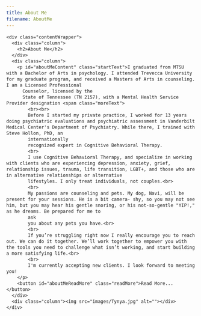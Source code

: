 ```yaml
---
title: About Me
filename: AboutMe
---
```


  <div id="aboutme" class="section">

    <div class="contentWrapper">
      <div class="column">
        <h2>About Me</h2>
      </div>
      <div class="column">
        <p id="aboutMeContent" class="startText">I graduated from MTSU with a Bachelor of Arts in psychology. I attended Trevecca University for my graduate program, and received a Masters of Arts in counseling. I am a Licensed Professional
          Counselor, licensed by the
          State of Tennessee (TN 2157), with a Mental Health Service Provider designation <span class="moreText">
            <br><br>
            Before I started my private practice, I worked for 13 years doing psychiatric evaluations and psychiatric assessment in Vanderbilt Medical Center's Department of Psychiatry. While there, I trained with Steve Hollon, PhD, an
            internationally
            recognized expert in Cognitive Behavioral Therapy.
            <br>
            I use Cognitive Behavioral Therapy, and specialize in working with clients who are experiencing depression, anxiety, grief, relationship issues, trauma, life transition, LGBT+, and those who are in alternative relationships or alternative
            lifestyles. I only treat individuals, not couples.<br>
            <br>
            My passions are counseling and pets. My dog, Navi, will be present for your sessions. He is a bit camera- shy, so you may not see him, but you may hear his gentle snoring, or his not-so-gentle "YIP!," as he dreams. Be prepared for me to
            ask
            you about any pets you have.<br>
            <br>
            If you’re struggling right now I really encourage you to reach out. We can do it together. We’ll work together to empower you with the tools you need to challenge what isn’t working, and start building a more satisfying life.<br>
            <br>
            I'm currently accepting new clients. I look forward to meeting you!
        </p>
        <button id="aboutMeReadMore" class="readMore">Read More...</button>
      </div>
      <div class="column"><img src="images/Tynya.jpg" alt=""></div>
    </div>
  </div>
